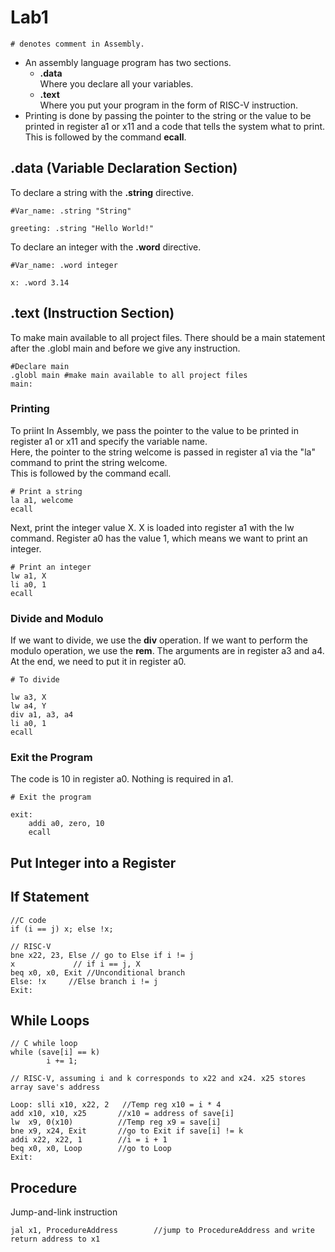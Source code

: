 # Lab1
```
# denotes comment in Assembly.
```
* An assembly language program has two sections.
    * **.data** <br>
    Where you declare all your variables.
    * **.text** <br>
    Where you put your program in the form of RISC-V instruction.
* Printing is done by passing the pointer to the string or the value to be printed in register a1 or x11 and a code that tells the system what to print. This is followed by the command **ecall**.

## .data (Variable Declaration Section)
To declare a string with the **.string** directive.
```
#Var_name: .string "String"

greeting: .string "Hello World!"
```
To declare an integer with the **.word** directive.
```
#Var_name: .word integer

x: .word 3.14
```

## .text (Instruction Section)
To make main available to all project files.
There should be a main statement after the .globl main and before we give any instruction.

```
#Declare main
.globl main #make main available to all project files
main:
```
### Printing
To priint In Assembly, we pass the pointer to the value to be printed in register a1 or x11 and specify the variable name. <br>
Here, the pointer to the string welcome is passed in register a1 via the "la" command to print the string welcome.<br>
This is followed by the command ecall.
```
# Print a string
la a1, welcome
ecall
```
Next, print the integer value X. X is loaded into register a1 with the lw command. Register a0 has the value 1, which means we want to print an integer.
```
# Print an integer
lw a1, X
li a0, 1
ecall
```

### Divide and Modulo
If we want to divide, we use the **div** operation. If we want to perform the modulo operation, we use the **rem**.
The arguments are in register a3 and a4. At the end, we need to put it in register a0.
```
# To divide

lw a3, X
lw a4, Y
div a1, a3, a4
li a0, 1
ecall
```

### Exit the Program
The code is 10 in register a0. Nothing is required in a1.
```
# Exit the program

exit:
    addi a0, zero, 10
    ecall
```

## Put Integer into a Register




## If Statement
```
//C code
if (i == j) x; else !x;

// RISC-V
bne x22, 23, Else // go to Else if i != j
x             // if i == j, X
beq x0, x0, Exit //Unconditional branch
Else: !x     //Else branch i != j
Exit:
```
## While Loops
```
// C while loop
while (save[i] == k)
        i += 1;

// RISC-V, assuming i and k corresponds to x22 and x24. x25 stores array save's address

Loop: slli x10, x22, 2   //Temp reg x10 = i * 4
add x10, x10, x25       //x10 = address of save[i]
lw  x9, 0(x10)          //Temp reg x9 = save[i]
bne x9, x24, Exit       //go to Exit if save[i] != k
addi x22, x22, 1        //i = i + 1
beq x0, x0, Loop        //go to Loop
Exit: 
```

## Procedure
Jump-and-link instruction
```
jal x1, ProcedureAddress        //jump to ProcedureAddress and write return address to x1
```



